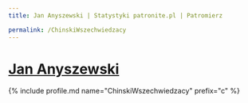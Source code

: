 ```yaml
---
title: Jan Anyszewski | Statystyki patronite.pl | Patromierz

permalink: /ChinskiWszechwiedzacy
---
```


# [Jan Anyszewski](https://patronite.pl/ChinskiWszechwiedzacy)

{% include profile.md name="ChinskiWszechwiedzacy" prefix="c" %}
